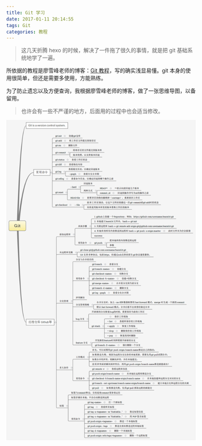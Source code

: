 ```yaml
---
title: Git 学习
date: 2017-01-11 20:14:55
tags: Git
categories: 教程
---
```


> 这几天折腾 hexo 的时候，解决了一件拖了很久的事情，就是把 git 基础系统地学了一遍。

所依据的教程是廖雪峰老师的博客：[Git 教程](http://www.liaoxuefeng.com/wiki/0013739516305929606dd18361248578c67b8067c8c017b000/)，写的确实浅显易懂。git 本身的使用很简单，但还是需要多使用，方能熟练。

为了防止遗忘以及方便查询，我根据廖雪峰老师的博客，做了一张思维导图，以备留用。

> 也许会有一些不严谨的地方，后面用的过程中也会适当修改。

![git 教程](Git-学习/Git.png)